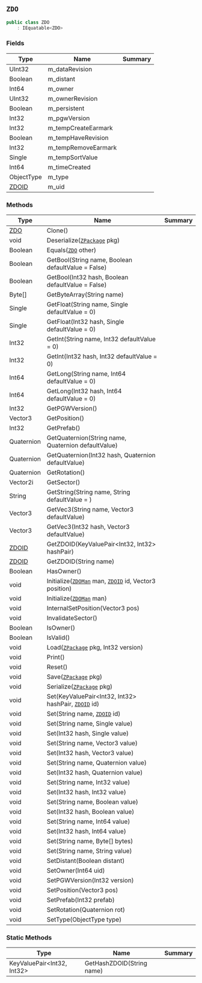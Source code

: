 ## `ZDO`

```csharp
public class ZDO
    : IEquatable<ZDO>
```

### Fields

| Type | Name | Summary | 
| --- | --- | --- | 
| UInt32 | m_dataRevision |  | 
| Boolean | m_distant |  | 
| Int64 | m_owner |  | 
| UInt32 | m_ownerRevision |  | 
| Boolean | m_persistent |  | 
| Int32 | m_pgwVersion |  | 
| Int32 | m_tempCreateEarmark |  | 
| Boolean | m_tempHaveRevision |  | 
| Int32 | m_tempRemoveEarmark |  | 
| Single | m_tempSortValue |  | 
| Int64 | m_timeCreated |  | 
| ObjectType | m_type |  | 
| [ZDOID](./ZDOID.md) | m_uid |  | 


### Methods

| Type | Name | Summary | 
| --- | --- | --- | 
| [ZDO](./ZDO.md) | Clone() |  | 
| void | Deserialize([`ZPackage`](./ZPackage.md) pkg) |  | 
| Boolean | Equals([`ZDO`](./ZDO.md) other) |  | 
| Boolean | GetBool(String name, Boolean defaultValue = False) |  | 
| Boolean | GetBool(Int32 hash, Boolean defaultValue = False) |  | 
| Byte[] | GetByteArray(String name) |  | 
| Single | GetFloat(String name, Single defaultValue = 0) |  | 
| Single | GetFloat(Int32 hash, Single defaultValue = 0) |  | 
| Int32 | GetInt(String name, Int32 defaultValue = 0) |  | 
| Int32 | GetInt(Int32 hash, Int32 defaultValue = 0) |  | 
| Int64 | GetLong(String name, Int64 defaultValue = 0) |  | 
| Int64 | GetLong(Int32 hash, Int64 defaultValue = 0) |  | 
| Int32 | GetPGWVersion() |  | 
| Vector3 | GetPosition() |  | 
| Int32 | GetPrefab() |  | 
| Quaternion | GetQuaternion(String name, Quaternion defaultValue) |  | 
| Quaternion | GetQuaternion(Int32 hash, Quaternion defaultValue) |  | 
| Quaternion | GetRotation() |  | 
| Vector2i | GetSector() |  | 
| String | GetString(String name, String defaultValue = ) |  | 
| Vector3 | GetVec3(String name, Vector3 defaultValue) |  | 
| Vector3 | GetVec3(Int32 hash, Vector3 defaultValue) |  | 
| [ZDOID](./ZDOID.md) | GetZDOID(KeyValuePair&lt;Int32, Int32&gt; hashPair) |  | 
| [ZDOID](./ZDOID.md) | GetZDOID(String name) |  | 
| Boolean | HasOwner() |  | 
| void | Initialize([`ZDOMan`](./ZDOMan.md) man, [`ZDOID`](./ZDOID.md) id, Vector3 position) |  | 
| void | Initialize([`ZDOMan`](./ZDOMan.md) man) |  | 
| void | InternalSetPosition(Vector3 pos) |  | 
| void | InvalidateSector() |  | 
| Boolean | IsOwner() |  | 
| Boolean | IsValid() |  | 
| void | Load([`ZPackage`](./ZPackage.md) pkg, Int32 version) |  | 
| void | Print() |  | 
| void | Reset() |  | 
| void | Save([`ZPackage`](./ZPackage.md) pkg) |  | 
| void | Serialize([`ZPackage`](./ZPackage.md) pkg) |  | 
| void | Set(KeyValuePair&lt;Int32, Int32&gt; hashPair, [`ZDOID`](./ZDOID.md) id) |  | 
| void | Set(String name, [`ZDOID`](./ZDOID.md) id) |  | 
| void | Set(String name, Single value) |  | 
| void | Set(Int32 hash, Single value) |  | 
| void | Set(String name, Vector3 value) |  | 
| void | Set(Int32 hash, Vector3 value) |  | 
| void | Set(String name, Quaternion value) |  | 
| void | Set(Int32 hash, Quaternion value) |  | 
| void | Set(String name, Int32 value) |  | 
| void | Set(Int32 hash, Int32 value) |  | 
| void | Set(String name, Boolean value) |  | 
| void | Set(Int32 hash, Boolean value) |  | 
| void | Set(String name, Int64 value) |  | 
| void | Set(Int32 hash, Int64 value) |  | 
| void | Set(String name, Byte[] bytes) |  | 
| void | Set(String name, String value) |  | 
| void | SetDistant(Boolean distant) |  | 
| void | SetOwner(Int64 uid) |  | 
| void | SetPGWVersion(Int32 version) |  | 
| void | SetPosition(Vector3 pos) |  | 
| void | SetPrefab(Int32 prefab) |  | 
| void | SetRotation(Quaternion rot) |  | 
| void | SetType(ObjectType type) |  | 


### Static Methods

| Type | Name | Summary | 
| --- | --- | --- | 
| KeyValuePair&lt;Int32, Int32&gt; | GetHashZDOID(String name) |  | 


